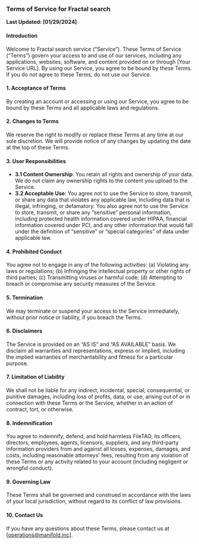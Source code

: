### Terms of Service for Fractal search

**Last Updated: [01/29/2024]**

#### Introduction

Welcome to Fractal search service (“Service”). These Terms of Service (“Terms”) govern your access to and use of our services, including any applications, websites, software, and content provided on or through [Your Service URL]. By using our Service, you agree to be bound by these Terms. If you do not agree to these Terms, do not use our Service.

#### 1. Acceptance of Terms

By creating an account or accessing or using our Service, you agree to be bound by these Terms and all applicable laws and regulations.

#### 2. Changes to Terms

We reserve the right to modify or replace these Terms at any time at our sole discretion. We will provide notice of any changes by updating the date at the top of these Terms.

#### 3. User Responsibilities

- **3.1 Content Ownership**: You retain all rights and ownership of your data. We do not claim any ownership rights to the content you upload to the Service.
- **3.2 Acceptable Use**: You agree not to use the Service to store, transmit, or share any data that violates any applicable law, including data that is illegal, infringing, or defamatory. You also agree not to use the Service to store, transmit, or share any “sensitive” personal information, including protected health information covered under HIPAA, financial information covered under PCI, and any other information that would fall under the definition of “sensitive” or “special categories” of data under applicable law.

#### 4. Prohibited Conduct

You agree not to engage in any of the following activities: (a) Violating any laws or regulations; (b) Infringing the intellectual property or other rights of third parties; (c) Transmitting viruses or harmful code; (d) Attempting to breach or compromise any security measures of the Service.

#### 5. Termination

We may terminate or suspend your access to the Service immediately, without prior notice or liability, if you breach the Terms.

#### 6. Disclaimers

The Service is provided on an “AS IS” and “AS AVAILABLE” basis. We disclaim all warranties and representations, express or implied, including the implied warranties of merchantability and fitness for a particular purpose.

#### 7. Limitation of Liability

We shall not be liable for any indirect, incidental, special, consequential, or punitive damages, including loss of profits, data, or use, arising out of or in connection with these Terms or the Service, whether in an action of contract, tort, or otherwise.

#### 8. Indemnification

You agree to indemnify, defend, and hold harmless FileTAO, its officers, directors, employees, agents, licensors, suppliers, and any third-party information providers from and against all losses, expenses, damages, and costs, including reasonable attorneys' fees, resulting from any violation of these Terms or any activity related to your account (including negligent or wrongful conduct).

#### 9. Governing Law

These Terms shall be governed and construed in accordance with the laws of your local jurisdiction, without regard to its conflict of law provisions.

#### 10. Contact Us

If you have any questions about these Terms, please contact us at [operations@manifold.inc].